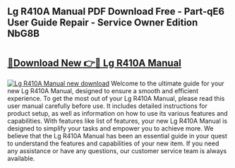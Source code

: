 ## Lg R410A Manual PDF Download Free - Part-qE6 User Guide Repair - Service Owner Edition NbG8B

# <h2><a href="http://bc24543.oget.top/?id=Lg+R410A+Manual">🔗Download New 👉🔴 Lg R410A Manual</a></h2>

[![Lg R410A Manual new download](https://i.imgur.com/5g1atiW.png)](http://bc24543.oget.top/?id=Lg+R410A+Manual)
Welcome to the ultimate guide for your new Lg R410A Manual, designed to ensure a smooth and efficient experience. To get the most out of your Lg R410A Manual, please read this user manual carefully before use. It includes detailed instructions for product setup, as well as information on how to use its various features and capabilities. With features like list of features, your new Lg R410A Manual is designed to simplify your tasks and empower you to achieve more. We believe that the Lg R410A Manual has been an essential guide in your quest to understand the features and capabilities of your new item. If you need any assistance or have any questions, our customer service team is always available.
